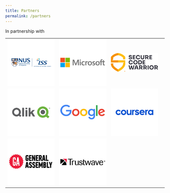 ```yaml
---
title: Partners
permalink: /partners
---
```


In partnership with

<table>
  <tr>
    <td width="33%" align="center"><img src="/images/nus-iss.png" alt="nus-iss"></td>
    <td width="33%" align="center"><img src="/images/microsoft.png" alt="microsoft"></td>
    <td width="33%" align="center"><img src="/images/securecodewarrior.png" alt="securecodewarrior"></td>
  </tr>
  <tr>
    <td align="center"><img src="/images/qlik.png" alt="qlik"></td>
    <td align="center"><img src="/images/google.png" alt="google"></td>
    <td align="center"><img src="/images/coursera.png" alt="coursera"></td>
    <td align="center"><img src="/images/trustwave.png" alt="trustwave"></td>
  </tr>
   <tr>
   <td width="33%" align="center"><img src="/images/generalassembly.png" alt="generalassembly"></td>
   <td width="33%" align="center"><img src="/images/trustwave.png" alt="trustwave"></td> 
  </tr>
</table>
